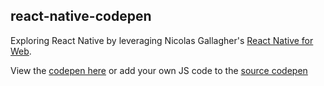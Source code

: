 ## react-native-codepen

Exploring React Native by leveraging Nicolas Gallagher's [React Native for Web](https://github.com/necolas/react-native-web).

View the [codepen here][rob-anderson-codepen] or add your own JS code to the [source codepen][react-native-web-codepen-url]




[react-native-web-codepen-url]: http://codepen.io/necolas/pen/PZzwBR
[codepen-view]: https://github.com/anderson2/react-native-codepen/blob/master/images/codepen-view.png
[rob-anderson-codepen]: http://codepen.io/anderson2/pen/xEmVNj?editors=0010
